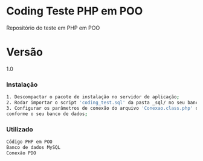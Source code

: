 # Coding Teste PHP em POO
Repositório do teste em PHP em POO

# Versão
1.0

### Instalação

```sh
1. Descompactar o pacote de instalação no servidor de aplicação;
2. Rodar importar o script 'coding_test.sql' da pasta _sql/ no seu banco de dados MySQL;
3. Configurar os parâmetros de conexão do arquivo 'Conexao.class.php' da pasta classes/ 
conforme o seu banco de dados; 
```

### Utilizado

```sh
Código PHP em POO
Banco de dados MySQL
Conexão PDO
```

